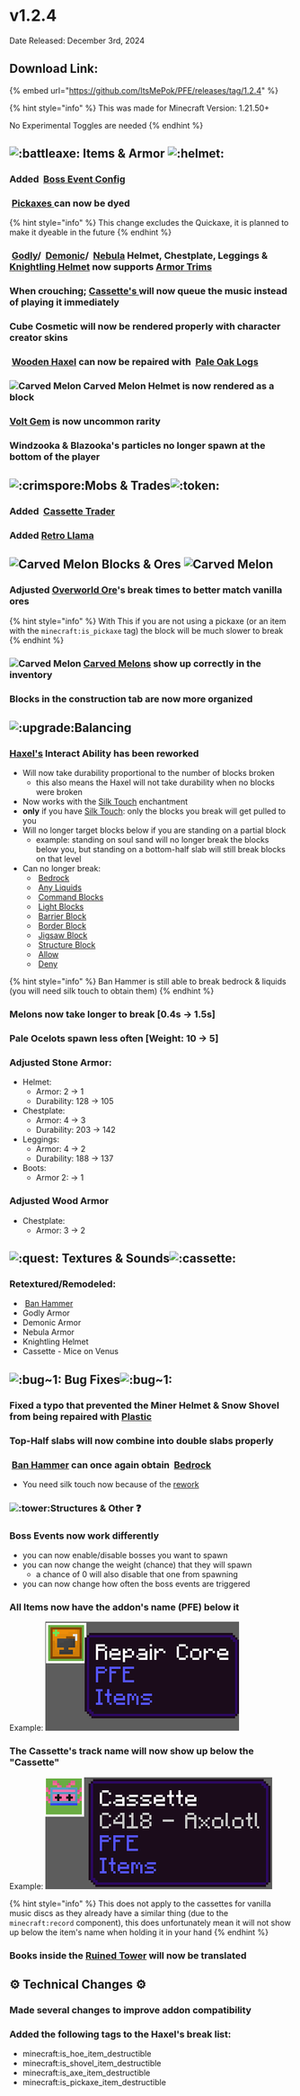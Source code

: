# v1.2.4

Date Released: December 3rd, 2024

## Download Link:

{% embed url="https://github.com/ItsMePok/PFE/releases/tag/1.2.4" %}

{% hint style="info" %}
This was made for Minecraft Version: 1.21.50+

No Experimental Toggles are needed
{% endhint %}

## <img src="https://cdn.discordapp.com/emojis/1256321695808098417.webp?size=44&#x26;quality=lossless" alt=":battleaxe:" data-size="line"> **Items & Armor** <img src="https://cdn.discordapp.com/emojis/1256357335530471548.webp?size=44&#x26;quality=lossless" alt=":helmet:" data-size="line">

### Added <img src="https://github.com/user-attachments/assets/a7627a43-c3d4-4924-8a95-c87394c7d164" alt="" data-size="line"> [Boss Event Config](../../configs-uis-events/boss-event-config-menu.md)

### <img src="https://github.com/user-attachments/assets/e58f477e-f83e-462f-86f8-48883f72b861" alt="" data-size="line"> [Pickaxes ](../../tools/pickaxes/)can now be dyed

{% hint style="info" %}
This change excludes the Quickaxe, it is planned to make it dyeable in the future
{% endhint %}

### <img src="https://github.com/ItsMePok/PFE/assets/136857747/d3bd3182-a8f9-460c-902a-ac6d67ed8596" alt="" data-size="line"> [Godly](../../armor/full-armor-sets/godly-armor.md)/ <img src="https://github.com/ItsMePok/PFE/assets/136857747/b3cd0709-a33b-48e0-96c6-38cef9021655" alt="" data-size="line"> [Demonic](../../armor/full-armor-sets/demonic-armor.md)/ <img src="https://github.com/ItsMePok/PFE/assets/136857747/8a8a4206-a536-4cc4-a06b-992949809105" alt="" data-size="line"> [Nebula](../../armor/full-armor-sets/nebula-armor.md) Helmet, Chestplate, Leggings & <img src="https://github.com/ItsMePok/PFE/assets/136857747/e0957c68-25ab-47ac-b92d-d8f3d6ef0a85" alt="" data-size="line"> [Knightling Helmet](../../armor/knightling-helmet.md) now supports <img src="https://minecraft.wiki/images/Shaper_Armor_Trim_Smithing_Template_JE1_BE1.png?0941a" alt="" data-size="line">[Armor Trims](https://minecraft.wiki/w/Smithing_Template#Usage)&#x20;

### When crouching; [Cassette's ](../../items/cassettes/)will now queue the music instead of playing it immediately

### Cube Cosmetic will now be rendered properly with character creator skins

### <img src="https://github.com/ItsMePok/PFE/assets/136857747/187ff92e-f048-471a-872e-ebb7498b8ebf" alt="" data-size="line"> [Wooden Haxel](../../tools/haxel/wooden-haxel.md) can now be repaired with <img src="https://minecraft.wiki/images/thumb/Pale_Oak_Log_JE1_BE1.png/150px-Pale_Oak_Log_JE1_BE1.png?355d2" alt="" data-size="line"> [Pale Oak Logs](https://minecraft.wiki/w/Log#Pale_Oak)

### <img src="https://github.com/user-attachments/assets/d6eef8f5-1125-495a-9d90-72e20d2d7e64" alt="Carved Melon" data-size="line"> Carved Melon Helmet is now rendered as a block

### <img src="https://github.com/ItsMePok/PFE/assets/136857747/e9537c49-d5aa-44df-ae74-bd1b2a57a165" alt="" data-size="line">[Volt Gem](../../items/gems/volt-gem.md) is now uncommon rarity

### Windzooka & Blazooka's particles no longer spawn at the bottom of the player

## <img src="https://cdn.discordapp.com/emojis/1256322040273698837.webp?size=44&#x26;quality=lossless" alt=":crimspore:" data-size="original">**Mobs & Trades**![:token:](https://cdn.discordapp.com/emojis/1256444347256275015.webp?size=44\&quality=lossless)

### Added <img src="https://github.com/user-attachments/assets/de1365f6-2eac-498b-98d7-e391fb69cc00" alt="" data-size="line"> [Cassette Trader](../../mobs/traders/cassette-trader.md)

### Added [Retro Llama](../../mobs/neutral-mobs/retro-llama.md)

## <img src="https://github.com/user-attachments/assets/d6eef8f5-1125-495a-9d90-72e20d2d7e64" alt="Carved Melon" data-size="line"> **Blocks & Ores** <img src="https://github.com/user-attachments/assets/d6eef8f5-1125-495a-9d90-72e20d2d7e64" alt="Carved Melon" data-size="line">

### Adjusted [Overworld Ore](../../blocks/ores/#overworld)'s break times to better match vanilla ores

{% hint style="info" %}
With This if you are not using a pickaxe (or an item with the `minecraft:is_pickaxe` tag) the block will be much slower to break
{% endhint %}

### <img src="https://github.com/user-attachments/assets/d6eef8f5-1125-495a-9d90-72e20d2d7e64" alt="Carved Melon" data-size="line"> [Carved Melons](../../blocks/melons/) show up correctly in the inventory

### Blocks in the construction tab are now more organized

## <img src="https://cdn.discordapp.com/emojis/1256321190071504987.webp?size=56&#x26;quality=lossless" alt=":upgrade:" data-size="line">**Balancing**<img src="https://github.com/ItsMePok/PFE/assets/136857747/f15d8501-f297-4a77-b6de-3681297cdb09" alt="" data-size="line">

### [Haxel's](../../tools/haxel/) Interact Ability has been reworked

* Will now take durability proportional to the number of blocks broken
  * this also means the Haxel will not take durability when no blocks were broken
* Now works with the [Silk Touch](https://minecraft.wiki/w/Silk_Touch) enchantment
* **only** if you have [Silk Touch](https://minecraft.wiki/w/Silk_Touch): only the blocks you break will get pulled to you
* Will no longer target blocks below if you are standing on a partial block
  * example: standing on soul sand will no longer break the blocks below you, but standing on a bottom-half slab will still break blocks on that level
* Can no longer break:
  * <img src="https://minecraft.wiki/images/thumb/Bedrock_JE2_BE2.png/150px-Bedrock_JE2_BE2.png?feb6c" alt="" data-size="line"> [Bedrock](https://minecraft.wiki/w/Bedrock)
  * <img src="https://minecraft.wiki/images/thumb/Lava_JE14.gif/150px-Lava_JE14.gif?55df2" alt="" data-size="line"> [Any Liquids](https://minecraft.wiki/w/Fluid)
  * <img src="https://minecraft.wiki/images/thumb/Impulse_Command_Block.gif/150px-Impulse_Command_Block.gif?fb024" alt="" data-size="line"> [Command Blocks](https://minecraft.wiki/w/Command_Block)
  * <img src="https://minecraft.wiki/images/thumb/Light_15_BE1.png/120px-Light_15_BE1.png?a999d" alt="" data-size="line"> [Light Blocks](https://minecraft.wiki/w/Light_\(block\))
  * <img src="https://minecraft.wiki/images/thumb/Barrier_(held)_JE2_BE2.png/150px-Barrier_(held)_JE2_BE2.png?c4806" alt="" data-size="line"> [Barrier Block](https://minecraft.wiki/w/Barrier)
  * <img src="https://minecraft.wiki/images/thumb/Border_BE1.png/150px-Border_BE1.png?52f9f" alt="" data-size="line"> [Border Block](https://minecraft.wiki/w/Border)
  * <img src="https://minecraft.wiki/images/thumb/Jigsaw_Block_(S)_JE3_BE2.png/150px-Jigsaw_Block_(S)_JE3_BE2.png?9e6a3" alt="" data-size="line"> [Jigsaw Block](https://minecraft.wiki/w/Jigsaw_Block)
  * <img src="https://minecraft.wiki/images/thumb/Structure_Block_JE2_BE1.png/150px-Structure_Block_JE2_BE1.png?559c6" alt="" data-size="line"> [Structure Block](https://minecraft.wiki/w/Structure_Block)
  * <img src="https://minecraft.wiki/images/thumb/Allow_BE1.png/120px-Allow_BE1.png?12b72" alt="" data-size="line"> [Allow](https://minecraft.wiki/w/Allow_and_Deny)
  * <img src="https://minecraft.wiki/images/thumb/Deny_BE1.png/120px-Deny_BE1.png?71e91" alt="" data-size="line"> [Deny](https://minecraft.wiki/w/Allow_and_Deny)

{% hint style="info" %}
Ban Hammer is still able to break bedrock & liquids (you will need silk touch to obtain them)
{% endhint %}

### Melons now take longer to break \[0.4s -> 1.5s]

### Pale Ocelots spawn less often \[Weight: 10 -> 5]

### Adjusted Stone Armor:

* Helmet:
  * Armor: 2 -> 1
  * Durability: 128 -> 105
* Chestplate:
  * Armor: 4 -> 3
  * Durability: 203 -> 142
* Leggings:
  * Armor: 4 -> 2
  * Durability: 188 -> 137
* Boots:
  * Armor 2: -> 1

### Adjusted Wood Armor

* Chestplate:
  * Armor: 3 -> 2

## <img src="https://cdn.discordapp.com/emojis/1256321092641886300.webp?size=56&#x26;quality=lossless" alt=":quest:" data-size="line"> **Textures & Sounds**﻿﻿<img src="https://cdn.discordapp.com/emojis/1256320846692093982.webp?size=56&#x26;quality=lossless" alt=":cassette:" data-size="line">

### Retextured/Remodeled:

* <img src="https://github.com/user-attachments/assets/9d9cce25-0d83-4086-9e74-0f97c52190d4" alt="" data-size="line"> [Ban Hammer](../../tools/ban-hammer/)
* Godly Armor
* Demonic Armor
* Nebula Armor
* Knightling Helmet
* Cassette - Mice on Venus

## ![:bug\~1:](https://cdn.discordapp.com/emojis/1256350899933151273.webp?size=44\&quality=lossless) **Bug Fixes**![:bug\~1:](https://cdn.discordapp.com/emojis/1256350899933151273.webp?size=44\&quality=lossless)

### Fixed a typo that prevented the Miner Helmet & Snow Shovel from being repaired with <img src="https://github.com/user-attachments/assets/ef6c978f-76ec-48e4-aa89-29c2d98f4624" alt="" data-size="line">[Plastic](../../items/crafting-components/plastic.md)

### Top-Half slabs will now combine into double slabs properly

### <img src="https://github.com/user-attachments/assets/9d9cce25-0d83-4086-9e74-0f97c52190d4" alt="" data-size="line"> [Ban Hammer](../../tools/ban-hammer/) can once again obtain <img src="https://minecraft.wiki/images/thumb/Bedrock_JE2_BE2.png/150px-Bedrock_JE2_BE2.png?feb6c" alt="" data-size="line"> [Bedrock](https://minecraft.wiki/w/Bedrock)

* You need silk touch now because of the [rework](v1.2.4.md#haxels-interact-ability-has-been-reworked)

### ![:tower:](https://cdn.discordapp.com/emojis/1256321374062903309.webp?size=44\&quality=lossless)**Structures & Other** :question:

### Boss Events now work differently

* you can now enable/disable bosses you want to spawn
* you can now change the weight (chance) that they will spawn
  * a chance of 0 will also disable that one from spawning
* you can now change how often the boss events are triggered

### All Items now have the addon's name (PFE) below it

Example:   ![](../../.gitbook/assets/image.png)

### The Cassette's track name will now show up below the "Cassette"

Example: ![](<../../.gitbook/assets/image (1).png>)

{% hint style="info" %}
This does not apply to the cassettes for vanilla music discs as they already have a similar thing (due to the `minecraft:record` component), this does unfortunately mean it will not show up below the item's name when holding it in your hand
{% endhint %}

### Books inside the [Ruined Tower](../../sturctures/ruined-tower.md) will now be translated

## :gear: **Technical Changes** :gear:

### Made several changes to improve addon compatibility

### Added the following tags to the Haxel's break list:

* minecraft:is\_hoe\_item\_destructible
* minecraft:is\_shovel\_item\_destructible
* minecraft:is\_axe\_item\_destructible
* minecraft:is\_pickaxe\_item\_destructible

